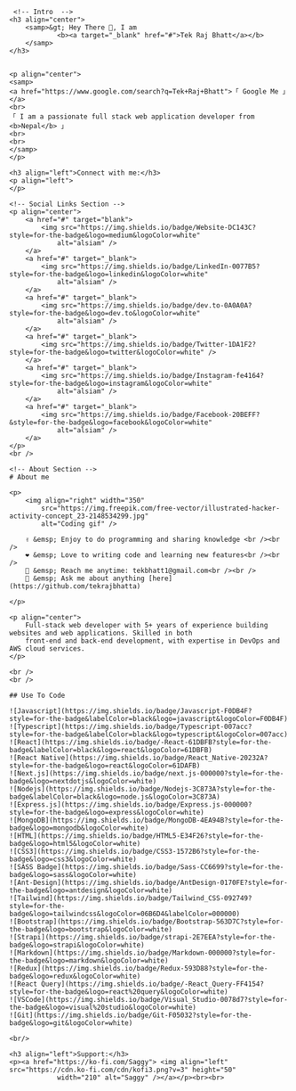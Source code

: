      <!-- Intro  -->
    <h3 align="center">
        <samp>&gt; Hey There 👋, I am
                <b><a target="_blank" href="#">Tek Raj Bhatt</a></b>
        </samp>
    </h3>


    <p align="center"> 
    <samp>
    <a href="https://www.google.com/search?q=Tek+Raj+Bhatt">「 Google Me 」</a>
    <br>
    「 I am a passionate full stack web application developer from <b>Nepal</b> 」
    <br>
    <br>
    </samp>
    </p>

    <h3 align="left">Connect with me:</h3>
    <p align="left">
    </p>

    <!-- Social Links Section -->
    <p align="center">
        <a href="#" target="blank">
            <img src="https://img.shields.io/badge/Website-DC143C?style=for-the-badge&logo=medium&logoColor=white"
                alt="alsiam" />
        </a>
        <a href="#" target="_blank">
            <img src="https://img.shields.io/badge/LinkedIn-0077B5?style=for-the-badge&logo=linkedin&logoColor=white"
                alt="alsiam" />
        </a>
        <a href="#" target="_blank">
            <img src="https://img.shields.io/badge/dev.to-0A0A0A?style=for-the-badge&logo=dev.to&logoColor=white"
                alt="alsiam" />
        </a>
        <a href="#" target="_blank">
            <img src="https://img.shields.io/badge/Twitter-1DA1F2?style=for-the-badge&logo=twitter&logoColor=white" />
        </a>
        <a href="#" target="_blank">
            <img src="https://img.shields.io/badge/Instagram-fe4164?style=for-the-badge&logo=instagram&logoColor=white"
                alt="alsiam" />
        </a>
        <a href="#" target="_blank">
            <img src="https://img.shields.io/badge/Facebook-20BEFF?&style=for-the-badge&logo=facebook&logoColor=white"
                alt="alsiam" />
        </a>
    </p>
    <br />

    <!-- About Section -->
    # About me

    <p>
        <img align="right" width="350"
            src="https://img.freepik.com/free-vector/illustrated-hacker-activity-concept_23-2148534299.jpg"
            alt="Coding gif" />

        ✌️ &emsp; Enjoy to do programming and sharing knowledge <br /><br />
        ❤️ &emsp; Love to writing code and learning new features<br /><br />
        📧 &emsp; Reach me anytime: tekbhatt1@gmail.com<br /><br />
        💬 &emsp; Ask me about anything [here](https://github.com/tekrajbhatta)

    </p>

    <p align="center">
        Full-stack web developer with 5+ years of experience building websites and web applications. Skilled in both
        front-end and back-end development, with expertise in DevOps and AWS cloud services.
    </p>

    <br />
    <br />

    ## Use To Code
  
    ![Javascript](https://img.shields.io/badge/Javascript-F0DB4F?style=for-the-badge&labelColor=black&logo=javascript&logoColor=F0DB4F)
    ![Typescript](https://img.shields.io/badge/Typescript-007acc?style=for-the-badge&labelColor=black&logo=typescript&logoColor=007acc)
    ![React](https://img.shields.io/badge/-React-61DBFB?style=for-the-badge&labelColor=black&logo=react&logoColor=61DBFB)
    ![React Native](https://img.shields.io/badge/React_Native-20232A?style=for-the-badge&logo=react&logoColor=61DAFB)
    ![Next.js](https://img.shields.io/badge/next.js-000000?style=for-the-badge&logo=nextdotjs&logoColor=white)
    ![Nodejs](https://img.shields.io/badge/Nodejs-3C873A?style=for-the-badge&labelColor=black&logo=node.js&logoColor=3C873A)
    ![Express.js](https://img.shields.io/badge/Express.js-000000?style=for-the-badge&logo=express&logoColor=white)
    ![MongoDB](https://img.shields.io/badge/MongoDB-4EA94B?style=for-the-badge&logo=mongodb&logoColor=white)
    ![HTML](https://img.shields.io/badge/HTML5-E34F26?style=for-the-badge&logo=html5&logoColor=white)
    ![CSS3](https://img.shields.io/badge/CSS3-1572B6?style=for-the-badge&logo=css3&logoColor=white)
    ![SASS Badge](https://img.shields.io/badge/Sass-CC6699?style=for-the-badge&logo=sass&logoColor=white)
    ![Ant-Design](https://img.shields.io/badge/AntDesign-0170FE?style=for-the-badge&logo=antdesign&logoColor=white)
    ![Tailwind](https://img.shields.io/badge/Tailwind_CSS-092749?style=for-the-badge&logo=tailwindcss&logoColor=06B6D4&labelColor=000000)
    ![Bootstrap](https://img.shields.io/badge/Bootstrap-563D7C?style=for-the-badge&logo=bootstrap&logoColor=white)
    ![Strapi](https://img.shields.io/badge/strapi-2E7EEA?style=for-the-badge&logo=strapi&logoColor=white)
    ![Markdown](https://img.shields.io/badge/Markdown-000000?style=for-the-badge&logo=markdown&logoColor=white)
    ![Redux](https://img.shields.io/badge/Redux-593D88?style=for-the-badge&logo=redux&logoColor=white)
    ![React Query](https://img.shields.io/badge/-React_Query-FF4154?style=for-the-badge&logo=react%20query&logoColor=white)
    ![VSCode](https://img.shields.io/badge/Visual_Studio-0078d7?style=for-the-badge&logo=visual%20studio&logoColor=white)
    ![Git](https://img.shields.io/badge/Git-F05032?style=for-the-badge&logo=git&logoColor=white)
    
    <br/>
 
    <h3 align="left">Support:</h3>
    <p><a href="https://ko-fi.com/Saggy"> <img align="left" src="https://cdn.ko-fi.com/cdn/kofi3.png?v=3" height="50"
                width="210" alt="Saggy" /></a></p><br><br>
